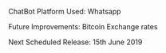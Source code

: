 ChatBot
Platform Used:
Whatsapp

Future Improvements:
Bitcoin Exchange rates

Next Scheduled Release:
15th June 2019
